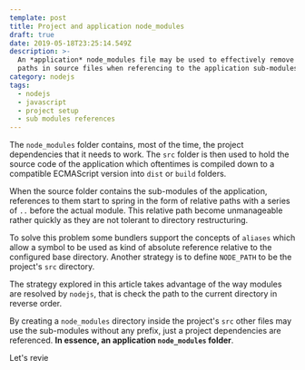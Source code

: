 ```yaml
---
template: post
title: Project and application node_modules
draft: true
date: 2019-05-18T23:25:14.549Z
description: >-
  An *application* node_modules file may be used to effectively remove relative
  paths in source files when referencing to the application sub-modules.
category: nodejs
tags:
  - nodejs
  - javascript
  - project setup
  - sub modules references
---
```

The `node_modules` folder contains, most of the time, the project dependencies that it needs to work. The `src` folder is then used to hold the source code of the application which oftentimes is compiled down to a compatible ECMAScript version into `dist` or `build` folders.

When the source folder contains the sub-modules of the application, references to them start to spring in the form of relative paths with a series of `..` before the actual module. This relative path become unmanageable rather quickly as they are not tolerant to directory restructuring.

To solve this problem some bundlers support the concepts of `aliases` which allow a symbol to be used as kind of absolute reference relative to the configured base directory. Another strategy is to define `NODE_PATH` to be the project's `src` directory.

The strategy explored in this article takes advantage of the way  modules are resolved by `nodejs`, that is check the path to the current directory in reverse order.

By creating a `node_modules` directory inside the project's `src` other files may use the sub-modules without any prefix, just a project dependencies are referenced. **In essence, an application `node_modules` folder**.

Let's revie
